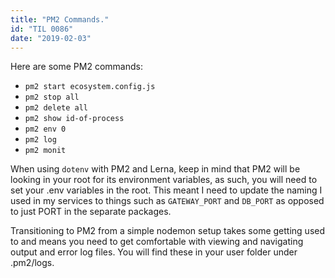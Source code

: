 ```yaml
---
title: "PM2 Commands."
id: "TIL 0086"
date: "2019-02-03"
---
```


Here are some PM2 commands: 

* `pm2 start ecosystem.config.js`
* `pm2 stop all`
* `pm2 delete all`
* `pm2 show id-of-process`
* `pm2 env 0` 
* `pm2 log`
* `pm2 monit`


When using `dotenv` with PM2 and Lerna, keep in mind that PM2 will be looking in your root for its environment variables, as such, you will need to set your .env variables in the root. This meant I need to update the naming I used in my services to things such as `GATEWAY_PORT` and `DB_PORT` as opposed to just PORT in the separate packages. 


Transitioning to PM2 from a simple nodemon setup takes some getting used to and means you need to get comfortable with viewing and navigating output and error log files. You will find these in your user folder under .pm2/logs. 